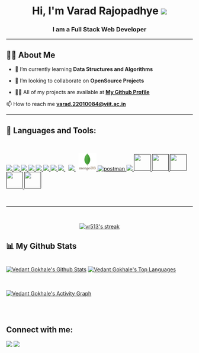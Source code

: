 <!-- <a href="#"><img width="100%" height="auto" src="" height="175px"/></a> -->

<h1 align="center">Hi, I'm Varad Rajopadhye <img src="https://raw.githubusercontent.com/MartinHeinz/MartinHeinz/master/wave.gif" width="30px"></h1>
<h3 align="center">I am a Full Stack Web Developer</h3>

<hr>

## 🙋‍♂️ About Me

<!-- - 🔭 I’m currently working on **[Covid-19 Tracker](https://covid-19-tracker-e4bda.web.app/)** -->

- 🌱 I’m currently learning **Data Structures and Algorithms**

- 👯 I’m looking to collaborate on **OpenSource Projects**

- 👨‍💻 All of my projects are available at **[My Github Profile](https://github.com/vr513)**

 📫 How to reach me **varad.22010084@viit.ac.in** 

<!-- - ⚡ Fun fact **I play Badminton and go to the GYM very often** -->
<hr>

## 🚀 Languages and Tools:
<br>

<p align="left"> 
    <a href="https://www.java.com" target="_blank"> <img src="https://img.icons8.com/color/48/000000/java-coffee-cup-logo.png"/> </a>
    <a href="https://reactjs.org/" target="_blank"> <img src="https://img.icons8.com/color/48/000000/react-native.png"/> </a>
    <a href="https://developer.mozilla.org/en-US/docs/Web/JavaScript" target="_blank"> <img src="https://img.icons8.com/color/48/000000/javascript.png"/> </a> 
    <a href="https://www.w3.org/html/" target="_blank"> <img src="https://img.icons8.com/color/48/000000/html-5.png"/> </a> 
    <a href="https://www.w3schools.com/css/" target="_blank"> <img src="https://img.icons8.com/color/48/000000/css3.png"/> </a> 
    <a href="https://getbootstrap.com" target="_blank"> <img src="https://img.icons8.com/color/48/000000/bootstrap.png"/> </a> 
    <a href="https://www.python.org" target="_blank"> <img src="https://img.icons8.com/color/48/000000/python.png"/> </a> 
    <a style="padding-right:8px;" href="https://nodejs.org" target="_blank"> <img src="https://img.icons8.com/color/48/000000/nodejs.png"/> </a> 
    <a style="padding-right:8px;" href="https://www.mysql.com/" target="_blank"> <img src="https://img.icons8.com/fluent/50/000000/mysql-logo.png"/> </a>
    <a href="https://www.mongodb.com/" target="_blank"> <img src="https://raw.githubusercontent.com/devicons/devicon/master/icons/mongodb/mongodb-original-wordmark.svg" alt="mongodb" width="48" height="48"/> </a>  
    <a href="https://postman.com" target="_blank"> <img src="https://www.vectorlogo.zone/logos/getpostman/getpostman-icon.svg" alt="postman" width="45" height="45"/> </a>   
    <a href="https://git-scm.com/" target="_blank"> <img src="https://img.icons8.com/color/48/000000/git.png"/> </a> 
    <a href="" target="_blank"> <img src="https://www.vectorlogo.zone/logos/expressjs/expressjs-ar21.svg" width="45" height="45"/> </a> 
    <a href="" target="_blank"> <img src="https://img.icons8.com/color/48/000000/c-plus-plus-logo.png" width="45" height="45"/> </a> 
    <a href="" target="_blank"><img src="https://img.icons8.com/color/48/000000/c-programming.png" width="45" height="45"/> </a> 
    <a href="" target="_blank"><img src="https://img.icons8.com/color/48/000000/postgreesql.png" width="45" height="45"/> </a> 
    <a href="" target="_blank"><img src="https://img.icons8.com/color/50/000000/django.png" width="45" height="45"/> </a> 

</p>

<!-- [![React Badge](https://img.shields.io/badge/-React-61DBFB?style=for-the-badge&labelColor=black&logo=react&logoColor=61DBFB)](#)  [![Javascript Badge](https://img.shields.io/badge/-Javascript-F0DB4F?style=for-the-badge&labelColor=black&logo=javascript&logoColor=F0DB4F)](#) [![Typescript Badge](https://img.shields.io/badge/-Typescript-007acc?style=for-the-badge&labelColor=black&logo=typescript&logoColor=007acc)](#) [![Nodejs Badge](https://img.shields.io/badge/-Nodejs-3C873A?style=for-the-badge&labelColor=black&logo=node.js&logoColor=3C873A)](#) [![GraphQL Badge](https://img.shields.io/badge/-GraphQl-e535ab?style=for-the-badge&labelColor=black&logo=node.js&logoColor=e535ab)](#) -->
<br/>
<hr>
<br>
<p align="center">
    <a href="https://github.com/vr513/github-readme-streak-stats">
        <img title="🔥 Get streak stats for your profile at git.io/streak-stats" alt="vr513's streak" src="https://github-readme-streak-stats.herokuapp.com/?user=vr513&theme=black-ice&hide_border=true&stroke=0000&background=060A0CD0"/>
    </a>
</p>

## 📊 My Github Stats

  <br/>
    <a href="https://github.com/vr513/github-readme-stats"><img alt="Vedant Gokhale's Github Stats" src="https://github-readme-stats.vercel.app/api?username=vr513&show_icons=true&count_private=true&theme=react&hide_border=true&bg_color=0D1117" /></a>
  <a href="https://github.com/vr513/github-readme-stats"><img alt="Vedant Gokhale's Top Languages" src="https://github-readme-stats.vercel.app/api/top-langs/?username=vr513&langs_count=8&count_private=true&layout=compact&theme=react&hide_border=true&bg_color=0D1117" /></a>
  <br/>



<br/>
<br/>

<a href="https://github.com/vr513/github-readme-activity-graph"><img alt="Vedant Gokhale's Activity Graph" src="https://activity-graph.herokuapp.com/graph?username=vr513&bg_color=0D1117&color=5BCDEC&line=5BCDEC&point=FFFFFF&hide_border=true" /></a>

<br/>
<br/>

## Connect with me:
<p align="left">

<a href = "https://www.linkedin.com/in/varad-rajopadhye/"><img src="https://img.icons8.com/fluent/48/000000/linkedin.png"/></a>
<a href = "https://www.instagram.com/vr._513/"><img src="https://img.icons8.com/fluent/48/000000/instagram-new.png"/></a>


</p>
